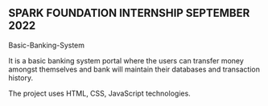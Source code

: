 SPARK FOUNDATION INTERNSHIP SEPTEMBER 2022
---------------------------
Basic-Banking-System

It is a basic banking system portal where the users can transfer money amongst themselves and bank will maintain their databases and transaction history.

The project uses  HTML, CSS, JavaScript technologies.

